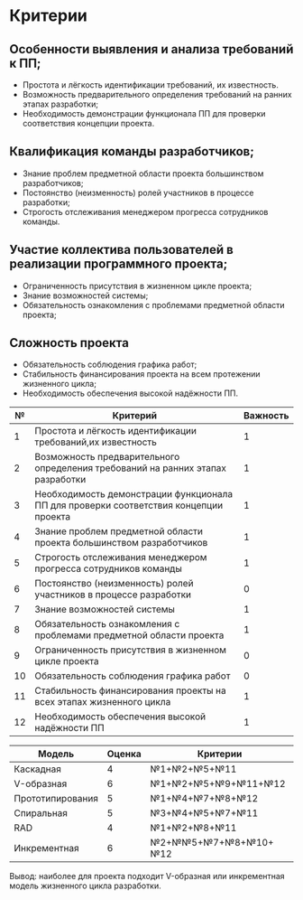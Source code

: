 # Критерии
## Особенности выявления и анализа требований к ПП;
- Простота и лёгкость идентификации требований, их известность.
- Возможность предварительного определения требований на ранних этапах разработки;
- Необходимость демонстрации функционала ПП для проверки соответствия концепции проекта.
## Квалификация команды разработчиков;
- Знание проблем предметной области проекта большинством разработчиков;
- Постоянство (неизменность) ролей участников в процессе разработки;
- Строгость отслеживания менеджером прогресса сотрудников команды.
## Участие коллектива пользователей в реализации программного проекта;
- Ограниченность присутствия в жизненном цикле проекта;
- Знание возможностей системы;
- Обязательность ознакомления с проблемами предметной области проекта;
## Сложность проекта
- Обязательность соблюдения графика работ;
- Стабильность финансирования проекта на всем протежении жизненного цикла;
- Необходимость обеспечения высокой надёжности ПП.

| № | Критерий | Важность | 
|------| ------ | ------ |
| 1 | Простота и лёгкость идентификации требований,их известность | 1 |
| 2 | Возможность предварительного определения требований на ранних этапах разработки | 1 |
| 3 | Необходимость демонстрации функционала ПП для проверки соответствия концепции проекта | 1 |
| 4 | Знание проблем предметной области проекта большинством разработчиков | 1 |
| 5 | Строгость отслеживания менеджером прогресса сотрудников команды | 1 |
| 6 | Постоянство (неизменность) ролей участников в процессе разработки | 0 |
| 7 | Знание возможностей системы | 1 |
| 8 | Обязательность ознакомления с проблемами предметной области проекта | 1 |
| 9 | Ограниченность присутствия в жизненном цикле проекта | 0 |
| 10 | Обязательность соблюдения графика работ | 0 |
| 11 | Стабильность финансирования проекты на всех этапах жизненного цикла | 1 |
| 12 | Необходимость обеспечения высокой надёжности ПП | 1 |

| Модель | Оценка | Критерии |
| ------ | ------ | ------ |
| Каскадная | 4 | №1+№2+№5+№11 |
| V-образная | 6 | №1+№2+№5+№9+№11+№12 |
| Прототипирования | 5 | №1+№4+№7+№8+№12 |
| Спиральная | 5 | №3+№4+№5+№7+№11 |
| RAD | 4 | №1+№2+№8+№11 |
| Инкрементная | 6 | №2+№№5+№7+№8+№10+№12 |

Вывод: наиболее для проекта подходит V-образная или инкрементная модель жизненного цикла разработки.
